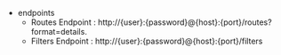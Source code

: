 + endpoints
  + Routes Endpoint : http://{user}:{password}@{host}:{port}/routes?format=details. 
  + Filters Endpoint : http://{user}:{password}@{host}:{port}/filters